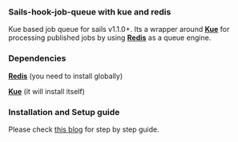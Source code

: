 ### Sails-hook-job-queue with kue and redis

Kue based job queue for sails v1.1.0+. Its a wrapper around [**Kue**](https://automattic.github.io/kue/) for processing published jobs by using [**Redis**](https://redis.io/) as a queue engine.

### Dependencies

[**Redis**](https://redis.io/) (you need to install globally)

[**Kue**](https://automattic.github.io/kue/) (it will install itself)

### Installation and Setup guide

Please check [this blog](https://www.logisticinfotech.com/blog/easiest-way-to-create-job-queue-in-sails-with-sails-hook-job-queue/) for step by step guide.
